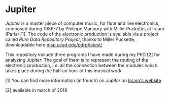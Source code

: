 # Jupiter

*Jupiter* is a master piece of computer music, for flute and live electronics, composed during 1986-7 by Philippe Manoury with Miller Puckette, at Ircam (Paris) [1]. The code of the electronic production is available via a project called *Pure Data Repository Project*, thanks to Miller Puckette, downloadable here [msp.ucsd.edu/pdrp/latest/](http://msp.ucsd.edu/pdrp/latest/)

This repository include three programs I have made during my PhD [2] for analyzing *Jupiter*. The goal of them is to represent the routing of the electronic production, *i.e.* all the connection between the modules which takes place during the half an hour of this musical work.

[1] You can find more information (in french) on *Jupiter* on [Ircam's website](http://brahms.ircam.fr/works/work/10482/)

[2] available in march of 2018


